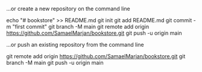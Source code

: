 …or create a new repository on the command line

echo "# bookstore" >> README.md
git init
git add README.md
git commit -m "first commit"
git branch -M main
git remote add origin https://github.com/SamaelMarjan/bookstore.git
git push -u origin main

…or push an existing repository from the command line

git remote add origin https://github.com/SamaelMarjan/bookstore.git
git branch -M main
git push -u origin main

